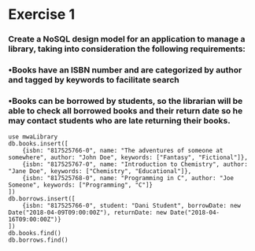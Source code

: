 # Exercise 1
### Create a NoSQL design model for an application to manage a library, taking into consideration the following requirements: 
### •Books have an ISBN number and are categorized by author and tagged by keywords to facilitate search 
### •Books can be borrowed by students, so the librarian will be able to check all borrowed books and their return date so he may contact students who are late returning their books.

``` mongodb
use mwaLibrary
db.books.insert([
    {isbn: "817525766-0", name: "The adventures of someone at somewhere", author: "John Doe", keywords: ["Fantasy", "Fictional"]},
    {isbn: "817525767-0", name: "Introduction to Chemistry", author: "Jane Doe", keywords: ["Chemistry", "Educational"]},
    {isbn: "817525768-0", name: "Programming in C", author: "Joe Someone", keywords: ["Programming", "C"]}
])
db.borrows.insert([
    {isbn: "817525766-0", student: "Dani Student", borrowDate: new Date("2018-04-09T09:00:00Z"), returnDate: new Date("2018-04-16T09:00:00Z")}
])
db.books.find()
db.borrows.find()
```